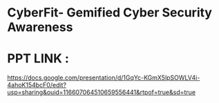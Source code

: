 
# CyberFit- Gemified Cyber Security Awareness 

# PPT LINK :

https://docs.google.com/presentation/d/1GqYc-KGmX5lpSOWLV4i-4ahoK154bcF0/edit?usp=sharing&ouid=116607064510659556441&rtpof=true&sd=true
